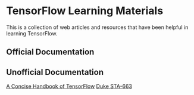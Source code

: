 # TensorFlow Learning Materials

This is a collection of web articles and resources that have been helpful in learning TensorFlow.

## Official Documentation

## Unofficial Documentation

[A Concise Handbook of TensorFlow](https://github.com/snowkylin/TensorFlow-cn/releases)
[Duke STA-663](https://people.duke.edu/~ccc14/sta-663-2017/21_TensorFlow_Edward.html#tensorflow)